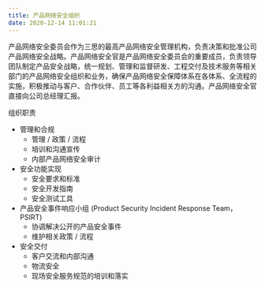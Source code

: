 ```yaml
---
title: 产品网络安全组织
date: 2020-12-14 11:01:21
---
```


产品网络安全委员会作为三思的最高产品网络安全管理机构，负责决策和批准公司产品网络安全战略。产品网络安全官是产品网络安全委员会的重要成员，负责领导团队制定产品安全战略，统一规划、管理和监督研发、工程交付及技术服务等相关部门的产品网络安全组织和业务，确保产品网络安全保障体系在各体系、全流程的实施，积极推动与客户、合作伙伴、员工等各利益相关方的沟通。产品网络安全官直接向公司总经理汇报。


组织职责

- 管理和合规
  - 管理 / 政策 / 流程
  - 培训和沟通宣传
  - 内部产品网络安全审计
- 安全功能实现
  - 安全要求和标准
  - 安全开发指南
  - 安全测试工具
- 产品安全事件响应小组 (Product Security Incident Response Team，PSIRT)
  - 协调解决公开的产品安全事件
  - 维护相关政策 / 流程
- 安全交付
  - 客户交流和内部沟通
  - 物流安全
  - 现场安全服务规范的培训和落实

